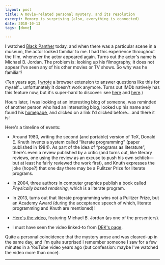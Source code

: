 ```yaml
---
layout: post
title: A movie-related personal mystery, and its resolution
excerpt: Memory is surprising (also, everything is connected)
date: 2018-10-13
tags: [done]

---
```


I watched [Black Panther](https://en.wikipedia.org/wiki/Black_Panther_(film)) today, and when there was a particular scene in a museum, the actor looked familiar to me. I had this experience throughout the film, whenever the actor appeared again. Turns out the actor's name is Michael B. Jordan. The problem is: looking up his filmography, it does not appear I've seen any of his other movies or TV shows. So why was he familiar?

(Ten years ago, I [wrote](https://shreevatsa.wordpress.com/2008/08/09/where-have-i-seen/) a browser extension to answer questions like this for myself... unfortunately it doesn't work anymore. Turns out IMDb natively has this feature now, but it's super-hard to discover: see [here](https://getsatisfaction.com/imdb/topics/how-to-mark-a-movie-as-seen-in-imdb) and [here](https://getsatisfaction.com/imdb/topics/-where-do-i-know-this-actor-actress-from).)

Hours later, I was looking at an interesting blog of someone, was reminded of another person who had an interesting blog, looked up his name and found his [homepage](https://pharr.org/matt/), and clicked on a link I'd clicked before... and there it is!

Here's a timeline of events:

- Around 1980, writing the second (and portable) version of TeX, Donald E. Knuth invents a system called “literate programming” (paper published in 1984). As part of the idea of “programs as literature”, there's even a review published by a critic (and turns out, like literary reviews, one using the review as an excuse to push his own schtick—but at least he fairly reviewed the work first), and Knuth expresses the joke (hope?) that one day there may be a Pulitzer Prize for literate programs.

- In 2004, three authors in computer graphics publish a book called *Physically based rendering*, which is a literate program.

- In 2013, turns out that literate programming wins not a Pulitzer Prize, but an Academy Award (during the acceptance speech of which, literate programming and Knuth are mentioned)!

- [Here's the video](https://www.youtube.com/watch?v=7d9juPsv1QU), featuring Michael B. Jordan (as one of the presenters).

- I must have seen the video linked-to from [DEK's page](https://www-cs-faculty.stanford.edu/~knuth/lp.html).

Quite a personal coincidence that the mystery arose and was cleared-up in the same day, and I'm quite surprised I remember someone I saw for a few minutes in a YouTube video years ago (but confession: maybe I've watched the video more than once).



----
